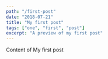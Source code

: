 ```yaml
---
path: "/first-post"
date: "2018-07-21"
title: "My first post"
tags: ["one", "first", "post"]
excerpt: "A preview of my first post"
---
```


Content of My first post
